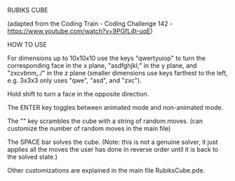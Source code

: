 RUBIKS CUBE

(adapted from the Coding Train - Coding Challenge 142 - https://www.youtube.com/watch?v=9PGfL4t-uqE)


HOW TO USE

For dimensions up to 10x10x10 use the keys "qwertyuiop" to turn the corresponding face in the x plane, "asdfghjkl;" in the y plane, and "zxcvbnm,./" in the z plane (smaller dimensions use keys farthest to the left, e.g. 3x3x3 only uses "qwe", "asd", and "zxc").

Hold shift to turn a face in the opposite direction.

The ENTER key toggles between animated mode and non-animated mode.

The "\" key scrambles the cube with a string of random moves. (can customize the number of random moves in the main file)

The SPACE bar solves the cube. (Note: this is not a genuine solver, it just applies all the moves the user has done in reverse order until it is back to the solved state.)

Other customizations are explained in the main file RubiksCube.pde.